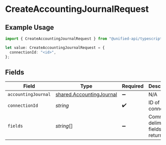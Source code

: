 # CreateAccountingJournalRequest

## Example Usage

```typescript
import { CreateAccountingJournalRequest } from "@unified-api/typescript-sdk/sdk/models/operations";

let value: CreateAccountingJournalRequest = {
  connectionId: "<id>",
};
```

## Fields

| Field                                                                       | Type                                                                        | Required                                                                    | Description                                                                 |
| --------------------------------------------------------------------------- | --------------------------------------------------------------------------- | --------------------------------------------------------------------------- | --------------------------------------------------------------------------- |
| `accountingJournal`                                                         | [shared.AccountingJournal](../../../sdk/models/shared/accountingjournal.md) | :heavy_minus_sign:                                                          | N/A                                                                         |
| `connectionId`                                                              | *string*                                                                    | :heavy_check_mark:                                                          | ID of the connection                                                        |
| `fields`                                                                    | *string*[]                                                                  | :heavy_minus_sign:                                                          | Comma-delimited fields to return                                            |